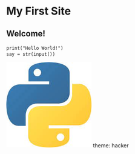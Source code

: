 # My First Site
## Welcome!
```
print("Hello World!")
say = str(input())
```
![This is an image](https://github.com/CombatMaster/combat-master-test/blob/main/python.jpg)
theme: hacker
